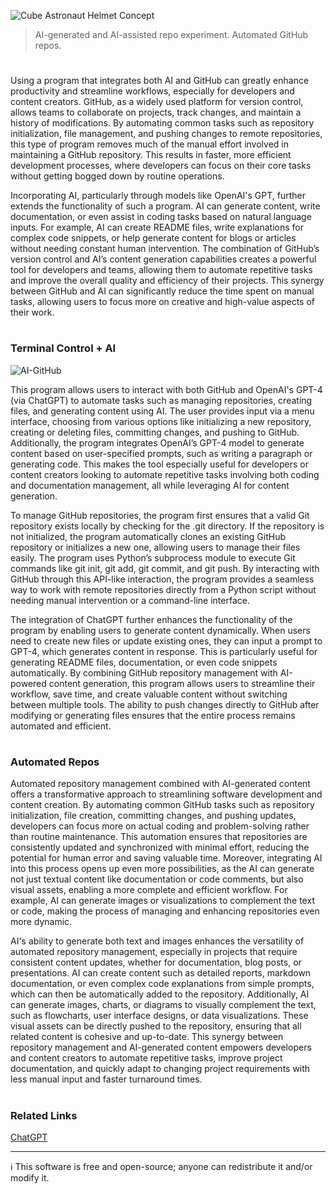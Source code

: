 ![Cube Astronaut Helmet Concept](https://github.com/user-attachments/assets/c9c26015-d3e8-4dbd-8fe9-5719ac7908af)

> AI-generated and AI-assisted repo experiment. Automated GitHub repos.
#

Using a program that integrates both AI and GitHub can greatly enhance productivity and streamline workflows, especially for developers and content creators. GitHub, as a widely used platform for version control, allows teams to collaborate on projects, track changes, and maintain a history of modifications. By automating common tasks such as repository initialization, file management, and pushing changes to remote repositories, this type of program removes much of the manual effort involved in maintaining a GitHub repository. This results in faster, more efficient development processes, where developers can focus on their core tasks without getting bogged down by routine operations.

Incorporating AI, particularly through models like OpenAI's GPT, further extends the functionality of such a program. AI can generate content, write documentation, or even assist in coding tasks based on natural language inputs. For example, AI can create README files, write explanations for complex code snippets, or help generate content for blogs or articles without needing constant human intervention. The combination of GitHub’s version control and AI’s content generation capabilities creates a powerful tool for developers and teams, allowing them to automate repetitive tasks and improve the overall quality and efficiency of their projects. This synergy between GitHub and AI can significantly reduce the time spent on manual tasks, allowing users to focus more on creative and high-value aspects of their work.

#
### Terminal Control + AI

![AI-GitHub](https://github.com/user-attachments/assets/19a724dc-7910-4f38-8e14-9bcfca837099)

This program allows users to interact with both GitHub and OpenAI's GPT-4 (via ChatGPT) to automate tasks such as managing repositories, creating files, and generating content using AI. The user provides input via a menu interface, choosing from various options like initializing a new repository, creating or deleting files, committing changes, and pushing to GitHub. Additionally, the program integrates OpenAI’s GPT-4 model to generate content based on user-specified prompts, such as writing a paragraph or generating code. This makes the tool especially useful for developers or content creators looking to automate repetitive tasks involving both coding and documentation management, all while leveraging AI for content generation.

To manage GitHub repositories, the program first ensures that a valid Git repository exists locally by checking for the .git directory. If the repository is not initialized, the program automatically clones an existing GitHub repository or initializes a new one, allowing users to manage their files easily. The program uses Python’s subprocess module to execute Git commands like git init, git add, git commit, and git push. By interacting with GitHub through this API-like interaction, the program provides a seamless way to work with remote repositories directly from a Python script without needing manual intervention or a command-line interface.

The integration of ChatGPT further enhances the functionality of the program by enabling users to generate content dynamically. When users need to create new files or update existing ones, they can input a prompt to GPT-4, which generates content in response. This is particularly useful for generating README files, documentation, or even code snippets automatically. By combining GitHub repository management with AI-powered content generation, this program allows users to streamline their workflow, save time, and create valuable content without switching between multiple tools. The ability to push changes directly to GitHub after modifying or generating files ensures that the entire process remains automated and efficient.

#
### Automated Repos

Automated repository management combined with AI-generated content offers a transformative approach to streamlining software development and content creation. By automating common GitHub tasks such as repository initialization, file creation, committing changes, and pushing updates, developers can focus more on actual coding and problem-solving rather than routine maintenance. This automation ensures that repositories are consistently updated and synchronized with minimal effort, reducing the potential for human error and saving valuable time. Moreover, integrating AI into this process opens up even more possibilities, as the AI can generate not just textual content like documentation or code comments, but also visual assets, enabling a more complete and efficient workflow. For example, AI can generate images or visualizations to complement the text or code, making the process of managing and enhancing repositories even more dynamic.

AI's ability to generate both text and images enhances the versatility of automated repository management, especially in projects that require consistent content updates, whether for documentation, blog posts, or presentations. AI can create content such as detailed reports, markdown documentation, or even complex code explanations from simple prompts, which can then be automatically added to the repository. Additionally, AI can generate images, charts, or diagrams to visually complement the text, such as flowcharts, user interface designs, or data visualizations. These visual assets can be directly pushed to the repository, ensuring that all related content is cohesive and up-to-date. This synergy between repository management and AI-generated content empowers developers and content creators to automate repetitive tasks, improve project documentation, and quickly adapt to changing project requirements with less manual input and faster turnaround times.

#
### Related Links

[ChatGPT](https://github.com/sourceduty/ChatGPT)

***
ℹ️ This software is free and open-source; anyone can redistribute it and/or modify it.
